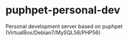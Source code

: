 # puphpet-personal-dev
Personal development server based on puphpet (VirtualBox/Debian7/MySQL56/PHP56)
